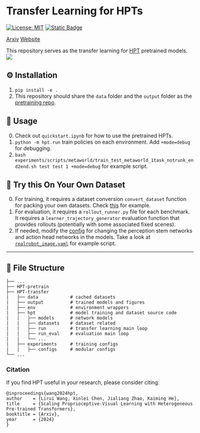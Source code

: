 # Transfer Learning for HPTs
[![License: MIT](https://img.shields.io/badge/License-MIT-yellow.svg)](https://opensource.org/licenses/MIT)
[![Static Badge](https://img.shields.io/badge/Project-Page-a)](liruiw.github.io/hpt)

[Arxiv]() [Website](https://liruiw.github.io/hpt)

This repository serves as the transfer learning for [HPT](https://github.com/liruiw/HPT-Pretrain) pretrained models.
![](doc/concept.png)


## ⚙️ Installation
1. ```pip install -e .```
2. This repository should share the `data` folder and the `output` folder as the [pretraining repo](https://github.com/liruiw/HPT-pretrain).

## 🚶 Usage
0. Check out ``quickstart.ipynb`` for how to use the pretrained HPTs.
1. ```python -m hpt.run``` train policies on each environment. Add `+mode=debug`  for debugging.
2. ```bash experiments/scripts/metaworld/train_test_metaworld_1task_notrunk_end2end.sh test test 1 +mode=debug``` for example script.

## 🤖 Try this On Your Own Dataset
0. For training, it requires a dataset conversion  `convert_dataset` function for packing your own datasets. Check [this](env/realworld) for example.
1. For evaluation, it requires a `rollout_runner.py` file for each benchmark. It requires  a ``learner_trajectory_generator`` evaluation function that provides rollouts (potentially with some associated fixed scenes).
2. If needed, modify the [config](experiments/configs/config.yaml) for changing the perception stem networks and action head networks in the models. Take a look at [`realrobot_image.yaml`](experiments/configs/env/realrobot_image.yaml) for example script.

---
## 💾 File Structure
```angular2html
├── ...
├── HPT-pretrain
├── HPT-transfer
|   ├── data            # cached datasets
|   ├── output          # trained models and figures
|   ├── env             # environment wrappers
|   ├── hpt             # model training and dataset source code
|   |   ├── models      # network models
|   |   ├── datasets    # dataset related
|   |   ├── run         # transfer learning main loop
|   |   ├── run_eval    # evaluation main loop
|   |   └── ...
|   ├── experiments     # training configs
|   |   ├── configs     # modular configs
└── ...
```

### Citation
If you find HPT useful in your research, please consider citing:
```
@inproceedings{wang2024hpt,
author    = {Lirui Wang, Xinlei Chen, Jialiang Zhao, Kaiming He},
title     = {Scaling Proprioceptive-Visual Learning with Heterogeneous Pre-trained Transformers},
booktitle = {Arxiv},
year      = {2024}
}
```